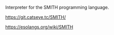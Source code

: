 Interpreter for the SMITH programming language.

https://git.catseye.tc/SMITH/

https://esolangs.org/wiki/SMITH
